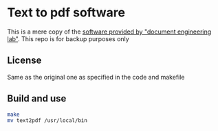 # Text to pdf software

This is a mere copy of the [software provided by "document engineering lab"](http://www.eprg.org/pdfcorner/text2pdf). This repo is for backup purposes only

## License

Same as the original one as specified in the code and makefile

## Build and use

```sh
make
mv text2pdf /usr/local/bin
```
